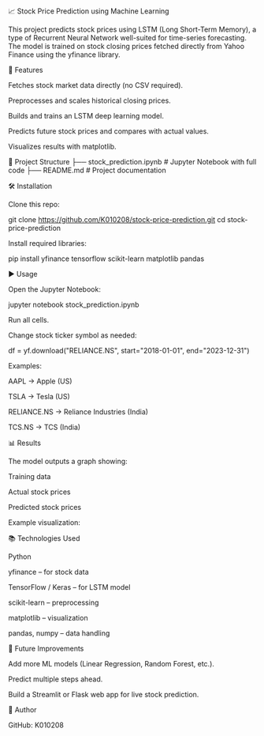 📈 Stock Price Prediction using Machine Learning

This project predicts stock prices using LSTM (Long Short-Term Memory), a type of Recurrent Neural Network well-suited for time-series forecasting. The model is trained on stock closing prices fetched directly from Yahoo Finance using the yfinance library.

🚀 Features

Fetches stock market data directly (no CSV required).

Preprocesses and scales historical closing prices.

Builds and trains an LSTM deep learning model.

Predicts future stock prices and compares with actual values.

Visualizes results with matplotlib.

📂 Project Structure
├── stock_prediction.ipynb   # Jupyter Notebook with full code
├── README.md                # Project documentation

🛠️ Installation

Clone this repo:

git clone https://github.com/K010208/stock-price-prediction.git
cd stock-price-prediction


Install required libraries:

pip install yfinance tensorflow scikit-learn matplotlib pandas

▶️ Usage

Open the Jupyter Notebook:

jupyter notebook stock_prediction.ipynb


Run all cells.

Change stock ticker symbol as needed:

df = yf.download("RELIANCE.NS", start="2018-01-01", end="2023-12-31")


Examples:

AAPL → Apple (US)

TSLA → Tesla (US)

RELIANCE.NS → Reliance Industries (India)

TCS.NS → TCS (India)

📊 Results

The model outputs a graph showing:

Training data

Actual stock prices

Predicted stock prices

Example visualization:

📚 Technologies Used

Python

yfinance – for stock data

TensorFlow / Keras – for LSTM model

scikit-learn – preprocessing

matplotlib – visualization

pandas, numpy – data handling

📌 Future Improvements

Add more ML models (Linear Regression, Random Forest, etc.).

Predict multiple steps ahead.

Build a Streamlit or Flask web app for live stock prediction.

👤 Author

GitHub: K010208
